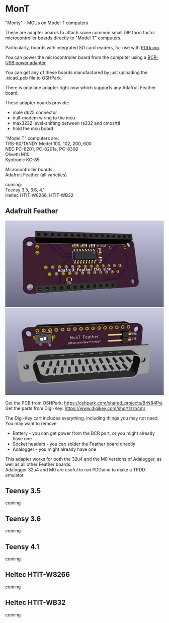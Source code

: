 # MonT
"Monty" - MCUs on Model T computers

These are adapter boards to attach some common small DIP form factor microcontroller boards directly to "Model T" computers.

Particularly, boards with integrated SD card readers, for use with [PDDuino](https://github.com/bkw777/PDDuino).

You can power the microcontroller board from the computer using a [BCR-USB power adapter](https://github.com/bkw777/BCR_Breakout)

You can get any of these boards manufactured by just uploading the .kicad_pcb file to OSHPark.

There is only one adapter right now which supports any Adafruit Feather board.

These adapter boards provide:  
* male db25 connector  
* null-modem wiring to the mcu  
* max3232 level-shifting between rs232 and cmos/ttl  
* hold the mcu board  

"Model T" computers are:  
 TRS-80/TANDY Model 100, 102, 200, 600  
 NEC PC-8201, PC-8201a, PC-8300  
 Olivetti M10  
 Kyotronic KC-85  
 
Microcontroller boards:  
 Adafruit Feather (all varieties)  

coming:  
 Teensy 3.5, 3.6, 4.1  
 Heltec HTIT-W8266, HTIT-WB32  


## Adafruit Feather
![](MonT_Feather_1.jpg)  
![](MonT_Feather_2.jpg)

Get the PCB from OSHPark: <https://oshpark.com/shared_projects/BrN84Pyj><br>
Get the parts from Digi-Key: <https://www.digikey.com/short/zrb4mr><br>

The Digi-Key cart includes everything, including things you may not need.  
You may want to remove:  
* Battery - you can get power from the BCR port, or you might already have one  
* Socket headers - you can solder the Feather board directly  
* Adalogger - you might already have one

This adapter works for both the 32u4 and the M0 versions of Adalogger, as well as all other Feather boards.  
Adalogger 32u4 and M0 are useful to run PDDuino to make a TPDD emulator.

## Teensy 3.5
coming

## Teensy 3.6
coming

## Teensy 4.1
coming

## Heltec HTIT-W8266
coming

## Heltec HTIT-WB32
coming
